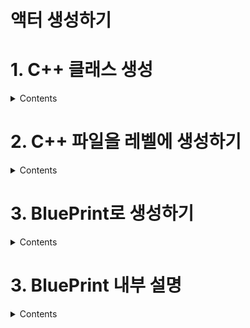 액터 생성하기
===

# 1. C++ 클래스 생성

<details>
  <summary> Contents </summary>
  
- Actor 클래스를 생성한다.  
![image](https://user-images.githubusercontent.com/48194683/133021328-1f4bc666-0457-4a64-9dc8-1b8077c86d9c.png)  

- 클래스 이름은 Actor의 용도에 어울리는 이름으로 설정한다.
![image](https://user-images.githubusercontent.com/48194683/133021363-30b166f7-a002-488a-8fb5-2efa8694c694.png)  

  
### 경로 수정하기
- 경로에 추가하고 싶은 폴더 명을 작성하면 새로운 폴더가 생성되면서 그 안에 C++ 파일이 생성된다.

```
아래에선 /Test 추가로 Test 폴더를 생성하였다.  
```  
![image](https://user-images.githubusercontent.com/48194683/133022146-1d8181a3-d2e4-438d-acb5-3bf28aa842ba.png)
  
- Test폴더가 생성되었고, 그 안에 C++ 파일이 생성된 것을 볼 수 있다.  
![image](https://user-images.githubusercontent.com/48194683/133022005-b584f765-a843-45ac-ae89-49baea242fb1.png)  
![image](https://user-images.githubusercontent.com/48194683/133022095-a1e01c4f-57c1-4f0f-aa96-061df7b57a39.png)

</details>

# 2. C++ 파일을 레벨에 생성하기

<details>
  <summary> Contents </summary>
  
  - `C++`파일은 레벨에 `드래그 앤 드랍` 하면 된다.  
  ![image](https://user-images.githubusercontent.com/48194683/133208967-bd3bf307-f864-4065-b442-fb61d5984d08.png)  

  C++ 클래스명인 `TestActor`란 이름으로 레벨에 배치되었음을 확인할 수 있다.  
  ![image](https://user-images.githubusercontent.com/48194683/133209094-d2a4632d-65ac-4593-a75b-04dbd35695f9.png)  

  당연하게 세부적인 설정(**기본 액터 설정 + 코드로 추가한 설정**)은 `Details`에서 처리할 수 있다.  
  ![image](https://user-images.githubusercontent.com/48194683/133209267-806aae9f-1119-4542-8ade-327fe5166465.png)  

</details>

# 3. BluePrint로 생성하기

<details>
  <summary> Contents </summary>
  
  - `C++` 파일을 우클릭 하면 `BluePrint`로 만들 수 있다  
  ![image](https://user-images.githubusercontent.com/48194683/133028616-0f94e6a2-3437-4c02-aa8e-dcde9e9a7b38.png)  
  
  - 직접 만든 `TestActor`에는` UCLASS()`에 키워드가 없어서 생성이 될 수 없지만,  
  부모 클래스인 `AActor`에 `UCLASS()` 키워드로 정의가 되어 있어 BluePrint로 생성이 가능하다.  

  `UCLASS()` 매크로에 키워드가 없는 것을 볼 수 있다.  
  ![image](https://user-images.githubusercontent.com/48194683/133028731-5214355d-bb08-4d7d-a621-1d3acbade5c7.png)
   
  부모 클래스인 `AActor`의 `UCLASS()` 매크로에 키워드로 정의되어 있음을 볼 수 있다.  
  ![image](https://user-images.githubusercontent.com/48194683/133028719-ce13455c-87af-4b67-9650-2e8346c139c7.png)

- Create Blueprint 버튼을 클릭하여 생성한다.
  - 이름에 `_BP`를 붙여 해당 클래스의 `BluePrint`인 것을 알 수 있게 하면 좋다.  
  
  ![image](https://user-images.githubusercontent.com/48194683/133029177-6e7a3438-658e-4c64-aca7-9474d5445675.png)

  
</details>


# 3. BluePrint 내부 설명

<details>
  <summary> Contents </summary>
  
  ## DefaultSceneRoot
  - 생성된 블루프린트에 컴포넌트를 보면 `DefaultSceneRoot` 가 존재한다.  
  ![image](https://user-images.githubusercontent.com/48194683/133034521-24869712-6180-45c2-914c-f57aae700ae0.png)  
  - Details를 보면 시각적 표현이 없는 것을 볼 수 있고, 그러므로 게임에서 볼 수 없으며 메시를 할당할 수 없다.
  ![image](https://user-images.githubusercontent.com/48194683/133034618-4988b61c-2571-46a3-82b6-80f4cefa8cea.png)  
  
  그러므로 레벨에 해당 블루프린트를 배치한 후 플레이를 해보면 **액터가 보이지 않음**을 알 수 있다.  
  
  <details>
    <summary> 실제로 보이지 않는지에 대한 예시 </summary>
    
  <br>
    
  레벨에 배치  
  
  ![image](https://user-images.githubusercontent.com/48194683/133034864-81cc67ff-8e33-44a8-9c07-0764d21993e8.png)  
  
  플레이 시, **아무 것도 보이지 않음을 알 수 있다.**  
  
  ![image](https://user-images.githubusercontent.com/48194683/133034903-788224b6-9d91-4dd4-986a-c09d0d0c170d.png)  
  
    
</details>
  
  ***
  
  ## StaticMesh
  [언리얼 엔진 공식 문서 - 스태틱 매시](https://docs.unrealengine.com/4.27/ko/WorkingWithContent/Types/StaticMeshes/)  
  - `Add Components` 를 통해 `Cube`를 추가할 수 있다.
  - 세부 설명으로 `Static Mesh`와 이에 대한 설명을 확인할 수 있다.  
  ![image](https://user-images.githubusercontent.com/48194683/133035834-ca542465-4e95-4eb1-aacc-eb8b55b44085.png)  

  - 스태틱 메시를 **추가**함으로써, **게임 플레이 시 추가한 스태틱 메시인 큐브를 볼 수 있다.**  
  ![image](https://user-images.githubusercontent.com/48194683/133035958-a173ebda-a448-4898-bf8f-60a9801f4eb5.png)  
  ![image](https://user-images.githubusercontent.com/48194683/133035993-dc615a93-d10d-41ba-83e9-ad785f2c3324.png)  

  ***
  
  ## Root 바꾸기
  - 생성한 `Cube`를 `DefaultSceneRoot`로 **드래그 앤 드랍**을 하게 되면 `Cube`를 `Root`로 설정할 수 있다.  
  
  ![image](https://user-images.githubusercontent.com/48194683/133036321-74222ff4-faa2-4b51-9f78-2f70ed2d28b8.png)

  - `Cube`를 `Deleate` 하면, 다시 `DefaultSceneRoot`로 `Default Root`가 생성됨을 알 수 있다.  
    - 액터에는 항상 Root 요소가 있어야 하기 때문이고, 그러므로 Default Root 가 생성되는 것이다.  
  ![image](https://user-images.githubusercontent.com/48194683/133036917-e387b253-1dc3-4c11-9075-bfa02ae00fb6.png)  
  ![image](https://user-images.githubusercontent.com/48194683/133036962-a2b0b8e0-38bc-49af-a8c9-d71a4cb52c84.png)

</details>
